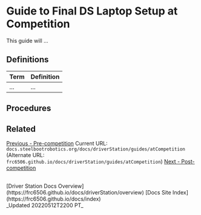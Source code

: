 # Guide to Final DS Laptop Setup at Competition

This guide will ...

## Definitions

| Term | Definition |
| --- | --- |
| ... | ... |

## Procedures

## Related

[Previous - Pre-competition](preCompetition)
Current URL: `docs.steelbootrobotics.org/docs/driverStation/guides/atCompetition` (Alternate URL: `frc6506.github.io/docs/driverStation/guides/atCompetition`)
[Next - Post-competition](postCompetition)

<br>
[Driver Station Docs Overview](https://frc6506.github.io/docs/driverStation/overview)
[Docs Site Index](https://frc6506.github.io/docs/index)
<br>
_Updated 20220512T2200 PT_
